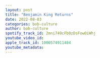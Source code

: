 ```yaml
---
layout: post
title: "Benjamin King Returns"
date: 2022-08-03
categories: bob-culture
author: bob-culture
spotify_track_id: 2mni749cFb0zDsFowOiWhj
youtube_video_id: 
apple_track_id: 1000574911484
youtube_metadata: 
---
```

